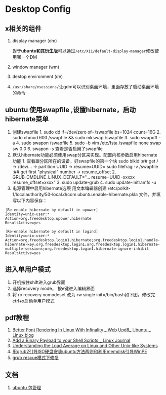 # Desktop Config

## x相关的组件

1. display manager   \(dm\)

   **对于ubuntu和其衍生版**可以通过`/etc/X11/default-display-manager`修改使用哪一个DM

2. window manager   \(wm\)
3. destop environment \(de\)
4. `/usr/share/xsessions/`让gdm可以识别桌面环境，里面存放了启动桌面环境的命令

## ubuntu 使用swapfile ,设置hibernate，启动hibernate菜单

1. 创建swapfile 1. sudo dd if=/dev/zero of=/swapfile bs=1024 count=16G 2. sudo chmod 600 /swapfile && sudo mkswap /swapfile 3. sudo swapoff -a 4. sudo swapon /swapfile 5. sudo -b vim /etc/fsta /swapfile none swap sw 0 0 6. swapon -s 查看是否启用了swapfile
2. 默认hibernate功能必须使用swap分区来实现。配置内核参数启用hibernate功能 1. 查看跟分区所在的设备，好swapfile的第一个块 sudo blkid ;\#\# get / -&gt; /dev/... -&gt; partition UUID -&gt; resume=UUID= sudo filefrag -v /swapfile ;\#\# get first "physical" number -&gt; resume\_offset 2. GRUB\_CMDLINE\_LINUX\_DEFAULT="... resume=UUID=xxxxx resume\_offset=xxxx" 3. sudo update-grub 4. sudo update-initramfs -u
3. 电源管理中启用hibernate选项 用文本编辑器创建 /etc/polkit-1/localauthority/50-local.d/com.ubuntu.enable-hibernate.pkla 文件，并填写以下内容保存：

```text
[Re-enable hibernate by default in upower]
Identity=unix-user:*
Action=org.freedesktop.upower.hibernate
ResultActive=yes

[Re-enable hibernate by default in logind]
Identity=unix-user:*
Action=org.freedesktop.login1.hibernate;org.freedesktop.login1.handle-hibernate-key;org.freedesktop.login1;org.freedesktop.login1.hibernate-multiple-sessions;org.freedesktop.login1.hibernate-ignore-inhibit
ResultActive=yes
```

## 进入单用户模式

1. 开机按住shift进入grub界面
2. 选择recovery mode， 按e键进入编辑界面
3. 将 ro recovery nomodeset 改为 rw single init=/bin/bash如下图，修改完ctrl+x启动单用户模式

## pdf教程

1. [Better Font Rendering In Linux With Infinality _ Web Upd8_ Ubuntu \_ Linux blog](https://github.com/imlinux/notebook/tree/ee838cf4dc2c3fb021798b689c408356e35ee99e/assets/pdf/Better%20Font%20Rendering%20In%20Linux%20With%20Infinality%20_%20Web%20Upd8_%20Ubuntu%20_%20Linux%20blog.pdf)
2. [Add a Binary Payload to your Shell Scripts \_ Linux Journal](https://github.com/imlinux/notebook/tree/ee838cf4dc2c3fb021798b689c408356e35ee99e/assets/pdf/Add%20a%20Binary%20Payload%20to%20your%20Shell%20Scripts%20_%20Linux%20Journal.pdf)
3. [Understanding the Load Average on Linux and Other Unix-like Systems](https://github.com/imlinux/notebook/tree/ee838cf4dc2c3fb021798b689c408356e35ee99e/assets/pdf/Understanding%20the%20Load%20Average%20on%20Linux%20and%20Other%20Unix-like%20Systems.pdf)
4. [用grub2引导ISO硬盘安装ubuntu方法两则和利用memdisk引导WinPE](https://github.com/imlinux/notebook/tree/ee838cf4dc2c3fb021798b689c408356e35ee99e/assets/pdf/用grub2引导ISO硬盘安装ubuntu方法两则和利用memdisk引导WinPE.pdf)
5. [grub rescue模式下修复](https://github.com/imlinux/notebook/tree/ee838cf4dc2c3fb021798b689c408356e35ee99e/assets/pdf/grub%20rescue模式下修复.pdf)

## 文档

1. [ubuntu 包管理](https://help.ubuntu.com/lts/serverguide/dpkg.html)


